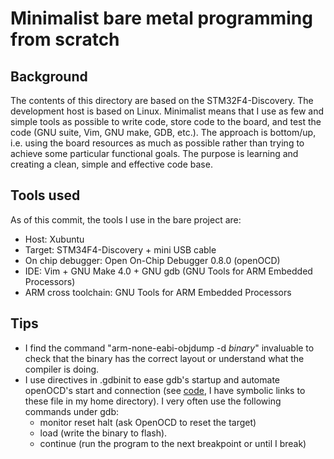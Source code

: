 # Minimalist bare metal programming from scratch

## Background
The contents of this directory are based on the STM32F4-Discovery. The
development host is based on Linux. Minimalist means that I use as few and
simple tools as possible to write code, store code to the board, and test the
code (GNU suite, Vim, GNU make, GDB, etc.).
The approach is bottom/up, i.e. using the board resources as much as possible
rather than trying to achieve some particular functional goals. The purpose is
learning and creating a clean, simple and effective code base.

## Tools used
As of this commit, the tools I use in the bare project are:
- Host: Xubuntu
- Target: STM34F4-Discovery + mini USB cable
- On chip debugger: Open On-Chip Debugger 0.8.0 (openOCD)
- IDE: Vim + GNU Make 4.0 + GNU gdb (GNU Tools for ARM Embedded Processors)
- ARM cross toolchain: GNU Tools for ARM Embedded Processors

## Tips
- I find the command "arm-none-eabi-objdump -d _binary_" invaluable to check
that the binary has the correct layout or understand what the compiler is doing.
- I use directives in .gdbinit to ease gdb's startup and automate openOCD's
start and connection (see [code](https://github.com/amosnier/code), I have
symbolic links to these file in my home directory). I very often use the
following commands under gdb:
  - monitor reset halt (ask OpenOCD to reset the target)
  - load (write the binary to flash).
  - continue (run the program to the next breakpoint or until I break)

